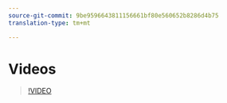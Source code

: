 ```yaml
---
source-git-commit: 9be9596643811156661bf80e560652b8286d4b75
translation-type: tm+mt

---
```

# Videos

>[!VIDEO](https://www.youtube.com/watch?v=A0EcD2AxvJE)
